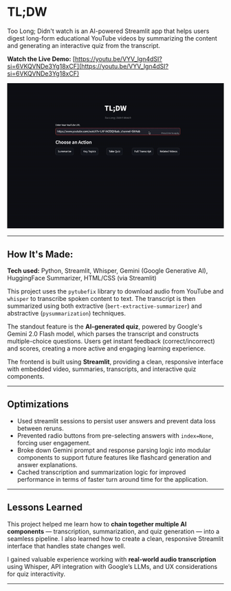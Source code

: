 # TL;DW
Too Long; Didn't watch is an AI-powered Streamlit app that helps users digest long-form educational YouTube videos by summarizing the content and generating an interactive quiz from the transcript.  

**Watch the Live Demo:** [https://youtu.be/VYV_lgn4dSI?si=6VKQVNDe3Yg18xCF](https://youtu.be/VYV_lgn4dSI?si=6VKQVNDe3Yg18xCF)

<p align="center">
  <img src="quick_demo.gif" alt="App Demo" />
</p>


---

## How It's Made:

**Tech used:** Python, Streamlit, Whisper, Gemini (Google Generative AI), HuggingFace Summarizer, HTML/CSS (via Streamlit)

This project uses the `pytubefix` library to download audio from YouTube and `whisper` to transcribe spoken content to text. The transcript is then summarized using both extractive (`bert-extractive-summarizer`) and abstractive (`pysummarization`) techniques.

The standout feature is the **AI-generated quiz**, powered by Google's Gemini 2.0 Flash model, which parses the transcript and constructs multiple-choice questions. Users get instant feedback (correct/incorrect) and scores, creating a more active and engaging learning experience.

The frontend is built using **Streamlit**, providing a clean, responsive interface with embedded video, summaries, transcripts, and interactive quiz components.

---
## Optimizations

- Used streamlit sessions to persist user answers and prevent data loss between reruns.
- Prevented radio buttons from pre-selecting answers with `index=None`, forcing user engagement.
- Broke down Gemini prompt and response parsing logic into modular components to support future features like flashcard generation and answer explanations.
- Cached transcription and summarization logic for improved performance in terms of faster turn around time for the application.

---

## Lessons Learned

This project helped me learn how to **chain together multiple AI components** — transcription, summarization, and quiz generation — into a seamless pipeline. I also learned how to create a clean, responsive Streamlit interface that handles state changes well.

I gained valuable experience working with **real-world audio transcription** using Whisper, API integration with Google’s LLMs, and UX considerations for quiz interactivity.

---
